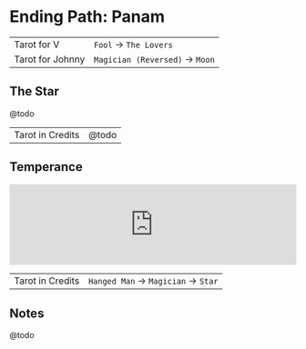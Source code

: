 # Ending Path: Panam

|                  |                                    |
|------------------|------------------------------------|
| Tarot for V      | `Fool` → `The Lovers`              |
| Tarot for Johnny | `Magician (Reversed)` → `Moon`     |

## The Star

@todo

|                  |                                |
|------------------|--------------------------------|
| Tarot in Credits | @todo                          |

## Temperance

<iframe style="aspect-ratio: 32/9; width:100%" src="https://www.youtube.com/embed/QuWvyl2-JbA" frameborder="0" allow="accelerometer; autoplay; encrypted-media; gyroscope; picture-in-picture" allowfullscreen></iframe>

|                  |                                    |
|------------------|------------------------------------|
| Tarot in Credits | `Hanged Man` → `Magician` → `Star` |

## Notes

@todo


